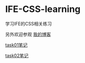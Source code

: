 # IFE-CSS-learning
学习IFE的CSS相关练习

另外欢迎参观 [我的博客](https://alexzhong22c.github.io/) 



[task01笔记](https://github.com/AlexZhong22c/IFE-CSS-learning/blob/master/task01笔记.md)

[task02笔记](https://github.com/AlexZhong22c/IFE-CSS-learning/blob/master/task02笔记.md)